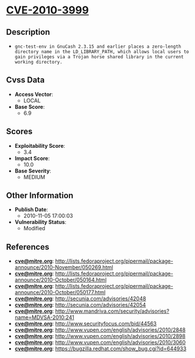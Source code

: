 
# [CVE-2010-3999](http://lists.fedoraproject.org/pipermail/package-announce/2010-November/050269.html)

## Description

- `gnc-test-env in GnuCash 2.3.15 and earlier places a zero-length directory name in the LD_LIBRARY_PATH, which allows local users to gain privileges via a Trojan horse shared library in the current working directory.`

## Cvss Data

- **Access Vector**:
  - LOCAL
- **Base Score**:
  - 6.9

## Scores

- **Exploitability Score**:
  - 3.4
- **Impact Score**:
  - 10.0
- **Base Severity**:
  - MEDIUM

## Other Information

- **Publish Date**:
  - 2010-11-05 17:00:03
- **Vulnerability Status**:
  - Modified

## References

- **cve@mitre.org**: http://lists.fedoraproject.org/pipermail/package-announce/2010-November/050269.html
- **cve@mitre.org**: http://lists.fedoraproject.org/pipermail/package-announce/2010-October/050164.html
- **cve@mitre.org**: http://lists.fedoraproject.org/pipermail/package-announce/2010-October/050177.html
- **cve@mitre.org**: http://secunia.com/advisories/42048
- **cve@mitre.org**: http://secunia.com/advisories/42054
- **cve@mitre.org**: http://www.mandriva.com/security/advisories?name=MDVSA-2010:241
- **cve@mitre.org**: http://www.securityfocus.com/bid/44563
- **cve@mitre.org**: http://www.vupen.com/english/advisories/2010/2848
- **cve@mitre.org**: http://www.vupen.com/english/advisories/2010/2898
- **cve@mitre.org**: http://www.vupen.com/english/advisories/2010/3060
- **cve@mitre.org**: https://bugzilla.redhat.com/show_bug.cgi?id=644933
